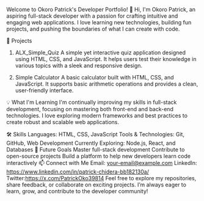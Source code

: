 Welcome to Okoro Patrick's Developer Portfolio! 👋
Hi, I'm Okoro Patrick, an aspiring full-stack developer with a passion for crafting intuitive and engaging web applications. I love learning new technologies, building fun projects, and pushing the boundaries of what I can create with code.

🚀 Projects
1. ALX_Simple_Quiz
A simple yet interactive quiz application designed using HTML, CSS, and JavaScript. It helps users test their knowledge in various topics with a sleek and responsive design.

2. Simple Calculator
A basic calculator built with HTML, CSS, and JavaScript. It supports basic arithmetic operations and provides a clean, user-friendly interface.

💡 What I'm Learning
I'm continually improving my skills in full-stack development, focusing on mastering both front-end and back-end technologies. I love exploring modern frameworks and best practices to create robust and scalable web applications.

🛠️ Skills
Languages: HTML, CSS, JavaScript
Tools & Technologies: Git, GitHub, Web Development
Currently Exploring: Node.js, React, and Databases
🌱 Future Goals
Master full-stack development
Contribute to open-source projects
Build a platform to help new developers learn code interactively
📫 Connect with Me
Email: your-email@example.com
LinkedIn: https://www.linkedin.com/in/patrick-chidera-bb182130a/
Twitter:https://x.com/PatrickOko39814
Feel free to explore my repositories, share feedback, or collaborate on exciting projects. I’m always eager to learn, grow, and contribute to the developer community!
